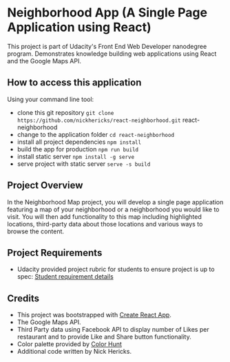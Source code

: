# Neighborhood App (A Single Page Application using React)

This project is part of Udacity's Front End Web Developer nanodegree program. Demonstrates knowledge building web applications using React and the Google Maps API.

## How to access this application

Using your command line tool:

* clone this git repository `git clone https://github.com/nickhericks/react-neighborhood.git` react-neighborhood
* change to the application folder `cd react-neighborhood`
* install all project dependencies `npm install`
* build the app for production `npm run build`
* install static server `npm install -g serve`
* serve project with static server `serve -s build`

## Project Overview

In the Neighborhood Map project, you will develop a single page application featuring a map of your neighborhood or a neighborhood you would like to visit. You will then add functionality to this map including highlighted locations, third-party data about those locations and various ways to browse the content.

## Project Requirements

- Udacity provided project rubric for students to ensure project is up to spec: [Student requirement details](https://review.udacity.com/#!/rubrics/1351/view)

## Credits

- This project was bootstrapped with [Create React App](https://github.com/facebookincubator/create-react-app).
- The Google Maps API.
- Third Party data using Facebook API to display number of Likes per restaurant and to provide Like and Share button functionality.
- Color palette provided by [Color Hunt](https://colorhunt.co/palette/121096)
- Additional code written by Nick Hericks.
